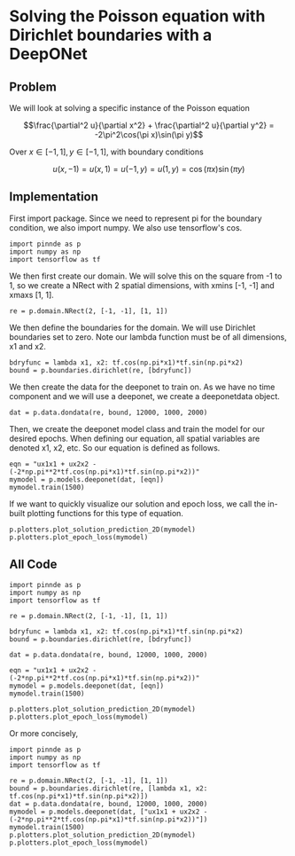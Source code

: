 # Solving the Poisson equation with Dirichlet boundaries with a DeepONet

## Problem
We will look at solving a specific instance of the Poisson equation

$$\frac{\partial^2 u}{\partial x^2} + \frac{\partial^2 u}{\partial y^2} = -2\pi^2\cos(\pi x)\sin(\pi y)$$

Over $x\in[-1,1], y\in[-1,1]$, with boundary conditions

$$u(x, -1) = u(x, 1) = u(-1, y) = u(1, y) = \cos(\pi x)\sin(\pi y)$$

## Implementation
First import package. Since we need to represent pi for the boundary condition, we also import numpy. We also use tensorflow's cos.
    
    import pinnde as p
    import numpy as np
    import tensorflow as tf

We then first create our domain. We will solve this on the square from -1 to 1, so we create a NRect with 2 spatial dimensions, with xmins 
[-1, -1] and xmaxs [1, 1]. 

    re = p.domain.NRect(2, [-1, -1], [1, 1])

We then define the boundaries for the domain. We will use Dirichlet boundaries set to zero. Note our lambda function
must be of all dimensions, x1 and x2.

    bdryfunc = lambda x1, x2: tf.cos(np.pi*x1)*tf.sin(np.pi*x2)
    bound = p.boundaries.dirichlet(re, [bdryfunc])

We then create the data for the deeponet to train on. As we have no time component and we will use a deeponet, we create a deeponetdata 
object.

    dat = p.data.dondata(re, bound, 12000, 1000, 2000)

Then, we create the deeponet model class and train the model for our desired epochs. When defining our equation, all spatial variables are denoted
x1, x2, etc. So our equation is defined as follows.

    eqn = "ux1x1 + ux2x2 - (-2*np.pi**2*tf.cos(np.pi*x1)*tf.sin(np.pi*x2))"
    mymodel = p.models.deeponet(dat, [eqn])
    mymodel.train(1500)

If we want to quickly visualize our solution and epoch loss, we call the in-built plotting functions for this type of equation.

    p.plotters.plot_solution_prediction_2D(mymodel)
    p.plotters.plot_epoch_loss(mymodel)

## All Code

    import pinnde as p
    import numpy as np
    import tensorflow as tf

    re = p.domain.NRect(2, [-1, -1], [1, 1])

    bdryfunc = lambda x1, x2: tf.cos(np.pi*x1)*tf.sin(np.pi*x2)
    bound = p.boundaries.dirichlet(re, [bdryfunc])

    dat = p.data.dondata(re, bound, 12000, 1000, 2000)

    eqn = "ux1x1 + ux2x2 - (-2*np.pi**2*tf.cos(np.pi*x1)*tf.sin(np.pi*x2))"
    mymodel = p.models.deeponet(dat, [eqn])
    mymodel.train(1500)

    p.plotters.plot_solution_prediction_2D(mymodel)
    p.plotters.plot_epoch_loss(mymodel)

Or more concisely,

    import pinnde as p
    import numpy as np
    import tensorflow as tf

    re = p.domain.NRect(2, [-1, -1], [1, 1])
    bound = p.boundaries.dirichlet(re, [lambda x1, x2: tf.cos(np.pi*x1)*tf.sin(np.pi*x2)])
    dat = p.data.dondata(re, bound, 12000, 1000, 2000)
    mymodel = p.models.deeponet(dat, ["ux1x1 + ux2x2 - (-2*np.pi**2*tf.cos(np.pi*x1)*tf.sin(np.pi*x2))"])
    mymodel.train(1500)
    p.plotters.plot_solution_prediction_2D(mymodel)
    p.plotters.plot_epoch_loss(mymodel)